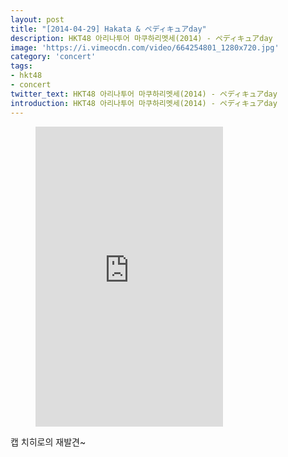 ```yaml
---
layout: post
title: "[2014-04-29] Hakata & ペディキュアday"
description: HKT48 아리나투어 마쿠하리멧세(2014) - ペディキュアday 
image: 'https://i.vimeocdn.com/video/664254801_1280x720.jpg'
category: 'concert'
tags:
- hkt48
- concert
twitter_text: HKT48 아리나투어 마쿠하리멧세(2014) - ペディキュアday 
introduction: HKT48 아리나투어 마쿠하리멧세(2014) - ペディキュアday
---
```

<figure class="video_container">
<iframe src="https://player.vimeo.com/video/240019014" height="480" frameborder="0" webkitallowfullscreen mozallowfullscreen allowfullscreen></iframe>
</figure>

캡 치히로의 재발견~<br>
